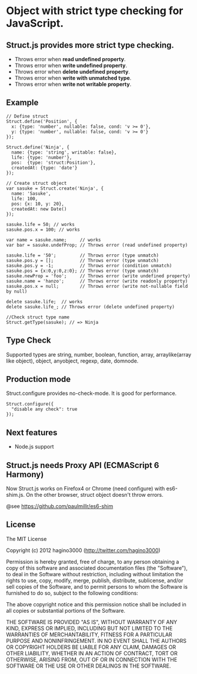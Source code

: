 # Object with strict type checking for JavaScript.

## Struct.js provides more strict type checking.

* Throws error when **read undefined property**.
* Throws error when **write undefined property**.
* Throws error when **delete undefined property**.
* Throws error when **write with unmatched type**.
* Throws error when **write not writable property**.

## Example

    // Define struct
    Struct.define('Position', {
      x: {type: 'number', nullable: false, cond: 'v >= 0'}, 
      y: {type: 'number', nullable: false, cond: 'v >= 0'}
    });

    Struct.define('Ninja', {
      name: {type: 'string', writable: false}, 
      life: {type: 'number'},
      pos:  {type: 'struct:Position'},
      createdAt: {type: 'date'}
    });

    // Create struct object
    var sasuke = Struct.create('Ninja', {
      name: 'Sasuke',
      life: 100,
      pos: {x: 10, y: 20},
      createdAt: new Date()
    });

    sasuke.life = 50; // works
    sasuke.pos.x = 100; // works

    var name = sasuke.name;     // works
    var bar = sasuke.undefProp; // Throws error (read undefined property)

    sasuke.life = '50';         // Throws error (type unmatch)
    sasuke.pos.y = [];          // Throws error (type unmatch)
    sasuke.pos.y = -1;          // Throws error (condition unmatch)
    sasuke.pos = {x:0,y:0,z:0}; // Throws error (type unmatch)
    sasuke.newProp = 'foo';     // Throws error (write undefined property)
    sasuke.name = 'hanzo';      // Throws error (write readonly property)
    sasuke.pos.x = null;        // Throws error (write not-nullable field by null)

    delete sasuke.life;  // works
    delete sasuke.life_; // Throws error (delete undefined property)

    //Check struct type name
    Struct.getType(sasuke); // => Ninja

## Type Check

Supported types are string, number, boolean, function, array, arraylike(array like object), object, anyobject, regexp, date, domnode.

## Production mode

Struct.configure provides no-check-mode. It is good for performance.

    Struct.configure({
      "disable any check": true
    });
    
## Next features

* Node.js support

## Struct.js needs Proxy API (ECMAScript 6 Harmony)

Now Struct.js works on Firefox4 or Chrome (need configure) with es6-shim.js.
On the other browser, struct object doesn't throw errors.

@see https://github.com/paulmillr/es6-shim

## License

The MIT License

Copyright (c) 2012 hagino3000 (http://twitter.com/hagino3000)

Permission is hereby granted, free of charge, to any person obtaining a copy of this software and associated documentation files (the "Software"), to deal in the Software without restriction, including without limitation the rights to use, copy, modify, merge, publish, distribute, sublicense, and/or sell copies of the Software, and to permit persons to whom the Software is furnished to do so, subject to the following conditions:

The above copyright notice and this permission notice shall be included in all copies or substantial portions of the Software.

THE SOFTWARE IS PROVIDED "AS IS", WITHOUT WARRANTY OF ANY KIND, EXPRESS OR IMPLIED, INCLUDING BUT NOT LIMITED TO THE WARRANTIES OF MERCHANTABILITY, FITNESS FOR A PARTICULAR PURPOSE AND NONINFRINGEMENT. IN NO EVENT SHALL THE AUTHORS OR COPYRIGHT HOLDERS BE LIABLE FOR ANY CLAIM, DAMAGES OR OTHER LIABILITY, WHETHER IN AN ACTION OF CONTRACT, TORT OR OTHERWISE, ARISING FROM, OUT OF OR IN CONNECTION WITH THE SOFTWARE OR THE USE OR OTHER DEALINGS IN THE SOFTWARE.

